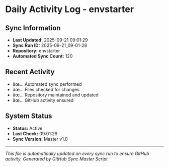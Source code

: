 ﻿# Daily Activity Log - envstarter

## Sync Information
- **Last Updated:** 2025-09-21 09:01:29
- **Sync Run ID:** 2025-09-21_09-01-29
- **Repository:** envstarter
- **Automated Sync Count:** 120

## Recent Activity
- âœ… Automated sync performed
- âœ… Files checked for changes
- âœ… Repository maintained and updated
- âœ… GitHub activity ensured

## System Status
- **Status:** Active
- **Last Check:** 09:01:29
- **Sync Version:** Master v1.0

---
*This file is automatically updated on every sync run to ensure GitHub activity.*
*Generated by GitHub Sync Master Script*
